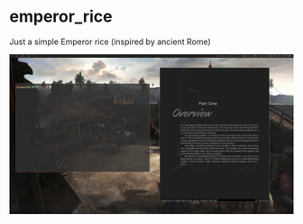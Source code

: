 # emperor_rice
Just a simple Emperor rice (inspired by ancient Rome)

![alt text](https://github.com/Cryp70m4n/emperor_rice/blob/main/emperor.png)


